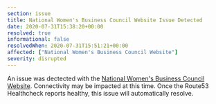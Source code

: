 ```yaml
---
section: issue
title: National Women's Business Council Website Issue Detected
date: 2020-07-31T15:38:20+00:00
resolved: true
informational: false
resolvedWhen: 2020-07-31T15:51:21+00:00
affected: ["National Women's Business Council Website"]
severity: disrupted
---
```

An issue was dectected with the [National Women's Business Council Website](https://www.nwbc.gov).  Connectivity may be impacted at this time.  Once the Route53 Healthcheck reports healthy, this issue will automatically resolve.
